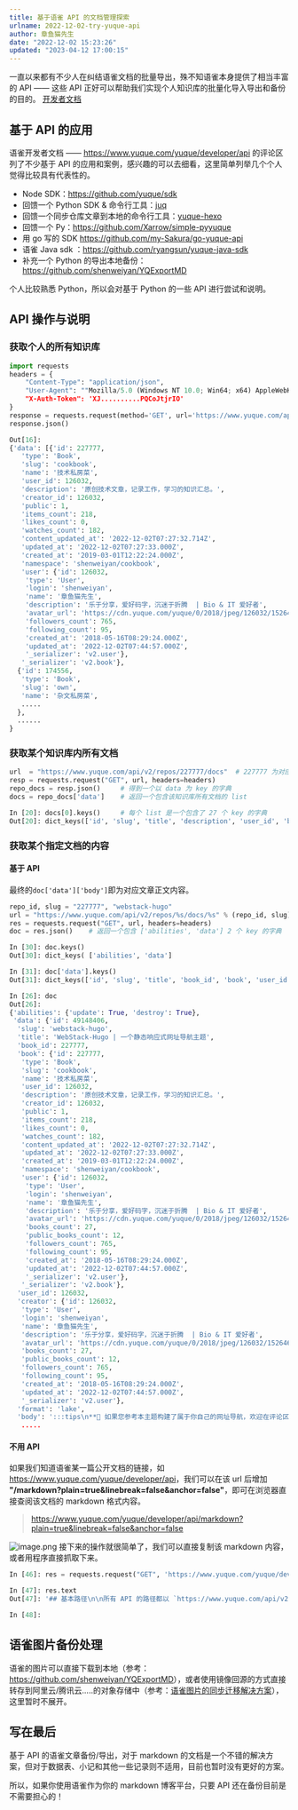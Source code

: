 ```yaml
---
title: 基于语雀 API 的文档管理探索
urlname: 2022-12-02-try-yuque-api
author: 章鱼猫先生
date: "2022-12-02 15:23:26"
updated: "2023-04-12 17:00:15"
---
```


一直以来都有不少人在纠结语雀文档的批量导出，殊不知语雀本身提供了相当丰富的 API —— 这些 API 正好可以帮助我们实现个人知识库的批量化导入导出和备份的目的。
[开发者文档](https://www.yuque.com/yuque/developer?view=doc_embed)

## 基于 API 的应用

语雀开发者文档 —— <https://www.yuque.com/yuque/developer/api> 的评论区列了不少基于 API 的应用和案例，感兴趣的可以去细看，这里简单列举几个个人觉得比较具有代表性的。

- Node SDK：<https://github.com/yuque/sdk>
- 回馈一个 Python SDK & 命令行工具：[juq](https://github.com/inhzus/juq)
- 回馈一个同步仓库文章到本地的命令行工具：[yuque-hexo](https://github.com/x-cold/yuque-hexo)
- 回馈一个 Py：<https://github.com/Xarrow/simple-pyyuque>
- 用 go 写的 SDK <https://github.com/my-Sakura/go-yuque-api>
- 语雀 Java sdk ：<https://github.com/ryangsun/yuque-java-sdk>
- 补充一个 Python 的导出本地备份：<https://github.com/shenweiyan/YQExportMD>

个人比较熟悉 Python，所以会对基于 Python 的一些 API 进行尝试和说明。

## API 操作与说明

### 获取个人的所有知识库

```python
import requests
headers = {
	"Content-Type": "application/json",
	"User-Agent": ""Mozilla/5.0 (Windows NT 10.0; Win64; x64) AppleWebKit/537.36 (KHTML, like Gecko) Chrome/108.0.0.0 Safari/537.36",
	"X-Auth-Token": 'XJ..........PQCoJtjrIO'
}
response = requests.request(method='GET', url='https://www.yuque.com/api/v2/users/shenweiyan/repos', headers=headers)
response.json()
```

```python
Out[16]:
{'data': [{'id': 227777,
   'type': 'Book',
   'slug': 'cookbook',
   'name': '技术私房菜',
   'user_id': 126032,
   'description': '原创技术文章，记录工作，学习的知识汇总。',
   'creator_id': 126032,
   'public': 1,
   'items_count': 218,
   'likes_count': 0,
   'watches_count': 182,
   'content_updated_at': '2022-12-02T07:27:32.714Z',
   'updated_at': '2022-12-02T07:27:33.000Z',
   'created_at': '2019-03-01T12:22:24.000Z',
   'namespace': 'shenweiyan/cookbook',
   'user': {'id': 126032,
    'type': 'User',
    'login': 'shenweiyan',
    'name': '章鱼猫先生',
    'description': '乐于分享，爱好码字，沉迷于折腾  | Bio & IT 爱好者',
    'avatar_url': 'https://cdn.yuque.com/yuque/0/2018/jpeg/126032/1526460304504-avatar/f6903e58-a5ec-4c79-9d61-f8c8e0e3f83c.jpeg',
    'followers_count': 765,
    'following_count': 95,
    'created_at': '2018-05-16T08:29:24.000Z',
    'updated_at': '2022-12-02T07:44:57.000Z',
    '_serializer': 'v2.user'},
   '_serializer': 'v2.book'},
  {'id': 174556,
   'type': 'Book',
   'slug': 'own',
   'name': '杂文私房菜',
   .....
  },
  ......
}
```

### 获取某个知识库内所有文档

```python
url  = "https://www.yuque.com/api/v2/repos/227777/docs"  # 227777 为对应知识库的 repo_id
resp = requests.request("GET", url, headers=headers)
repo_docs = resp.json()		# 得到一个以 data 为 key 的字典
docs = repo_docs['data']	# 返回一个包含该知识库所有文档的 list
```

```python
In [20]: docs[0].keys()     # 每个 list 是一个包含了 27 个 key 的字典
Out[20]: dict_keys(['id', 'slug', 'title', 'description', 'user_id', 'book_id', 'format', 'public', 'status', 'view_status', 'read_status', 'likes_count', 'read_count', 'comments_count', 'content_updated_at', 'created_at', 'updated_at', 'published_at', 'first_published_at', 'draft_version', 'last_editor_id', 'word_count', 'cover', 'custom_description', 'last_editor', 'book', '_serializer'])
```

### 获取某个指定文档的内容

#### 基于 API

最终的`doc['data']['body']`即为对应文章正文内容。

```python
repo_id, slug = "227777", "webstack-hugo"
url = "https://www.yuque.com/api/v2/repos/%s/docs/%s" % (repo_id, slug)
res = requests.request("GET", url, headers=headers)
doc = res.json() 	# 返回一个包含 ['abilities', 'data'] 2 个 key 的字典

In [30]: doc.keys()
Out[30]: dict_keys( ['abilities', 'data']

In [31]: doc['data'].keys()
Out[31]: dict_keys(['id', 'slug', 'title', 'book_id', 'book', 'user_id', 'creator', 'format', 'body', 'body_draft', 'body_html', 'body_lake', 'body_draft_lake', 'public', 'status', 'view_status', 'read_status', 'likes_count', 'comments_count', 'content_updated_at', 'deleted_at', 'created_at', 'updated_at', 'published_at', 'first_published_at', 'word_count', 'cover', 'description', 'custom_description', 'hits', '_serializer'])
```

```python
In [26]: doc
Out[26]:
{'abilities': {'update': True, 'destroy': True},
 'data': {'id': 49148406,
  'slug': 'webstack-hugo',
  'title': 'WebStack-Hugo | 一个静态响应式网址导航主题',
  'book_id': 227777,
  'book': {'id': 227777,
   'type': 'Book',
   'slug': 'cookbook',
   'name': '技术私房菜',
   'user_id': 126032,
   'description': '原创技术文章，记录工作，学习的知识汇总。',
   'creator_id': 126032,
   'public': 1,
   'items_count': 218,
   'likes_count': 0,
   'watches_count': 182,
   'content_updated_at': '2022-12-02T07:27:32.714Z',
   'updated_at': '2022-12-02T07:27:33.000Z',
   'created_at': '2019-03-01T12:22:24.000Z',
   'namespace': 'shenweiyan/cookbook',
   'user': {'id': 126032,
    'type': 'User',
    'login': 'shenweiyan',
    'name': '章鱼猫先生',
    'description': '乐于分享，爱好码字，沉迷于折腾  | Bio & IT 爱好者',
    'avatar_url': 'https://cdn.yuque.com/yuque/0/2018/jpeg/126032/1526460304504-avatar/f6903e58-a5ec-4c79-9d61-f8c8e0e3f83c.jpeg',
    'books_count': 27,
    'public_books_count': 12,
    'followers_count': 765,
    'following_count': 95,
    'created_at': '2018-05-16T08:29:24.000Z',
    'updated_at': '2022-12-02T07:44:57.000Z',
    '_serializer': 'v2.user'},
   '_serializer': 'v2.book'},
  'user_id': 126032,
  'creator': {'id': 126032,
   'type': 'User',
   'login': 'shenweiyan',
   'name': '章鱼猫先生',
   'description': '乐于分享，爱好码字，沉迷于折腾  | Bio & IT 爱好者',
   'avatar_url': 'https://cdn.yuque.com/yuque/0/2018/jpeg/126032/1526460304504-avatar/f6903e58-a5ec-4c79-9d61-f8c8e0e3f83c.jpeg',
   'books_count': 27,
   'public_books_count': 12,
   'followers_count': 765,
   'following_count': 95,
   'created_at': '2018-05-16T08:29:24.000Z',
   'updated_at': '2022-12-02T07:44:57.000Z',
   '_serializer': 'v2.user'},
  'format': 'lake',
  'body': ':::tips\n**📢 如果您参考本主题构建了属于你自己的网址导航，欢迎在评论区留下你网站的访问链接。**\n:::\......
   .....

```

#### 不用 API

如果我们知道语雀某一篇公开文档的链接，如 <https://www.yuque.com/yuque/developer/api>，我们可以在该 url 后增加 **"/markdown?plain=true\&linebreak=false\&anchor=false"**，即可在浏览器直接查阅该文档的 markdown 格式内容。

> <https://www.yuque.com/yuque/developer/api/markdown?plain=true&linebreak=false&anchor=false>

![image.png](https://shub-1251708715.cos.ap-guangzhou.myqcloud.com/elog-cookbook-img/Fn4YKs8OYiZYt-dT7TK9kg9OkjDt.png)
接下来的操作就很简单了，我们可以直接复制该 markdown 内容，或者用程序直接抓取下来。

````python
In [46]: res = requests.request("GET", 'https://www.yuque.com/yuque/developer/api/markdown?plain=true&linebreak=false&anchor=false', headers=headers)

In [47]: res.text
Out[47]: '## 基本路径\n\n所有 API 的路径都以 `https://www.yuque.com/api/v2` 开头。\n空间下访问 API 的域名需要使用空间对应的域名，例如空间域名为 customspace.yuque.com， 则 API 的基础路径为 `https://customspace.yuque.com/api/v2`。\n\n建议开启 follow redirect 能力:\n```bash\n# -L To follow redirect with Curl\ncurl -L -X "POST" "https://www.yuque.com/api/v2/..." \\\n     -H \'User-Agent: your_name\' \\\n     -H \'X-Auth-Token: your_token\' \\\n     -H \'Content-Type: application/json\' \\\n     -d $\'{}\'\n```\n\n## HTTP Verbs\n\n| Verb | Description |\n| --- | --- |\n| GET | 用于获取数据 |\n| POST | 用于创建数据 |\n| PUT | 用于修改部分数据，例如一个文档标题，正文 |\n| DELETE | 用于删除数据 |\n\n\n## HTTP 提交数据说明\n\n当\xa0**POST**,\xa0**PUT**\xa0请求的时候，请确保 Request Content-Type 是 `application/json`\xa0类型。\n\n```json\nreq.Headers.Add("Content-Type", "application/json")\n```\n\n\n## User-Agent Header\n\n为了确保我们能知道访问者是谁，API 要求必须传递 `User-Agent` Header，否则将会拒绝请求。\n\n例如:\n```go\nreq.Headers.Add("User-Agent", "这里可以填应用名称")\n```\n\n## 用户认证\n\n:::info\n语雀所有的开放 API 都需要 Token 验证之后才能访问。\n:::\n\n语雀 API 目前使用 Token 机制来实现用户认证。\n\n你需要在请求的 HTTP Headers 传入 `X-Auth-Token` 带入用户的 Token 信息，用于认证。\n\n获取 Token 可通过点击语雀的个人头像，并进入\xa0[个人设置](/settings/tokens)\xa0页面拿到，如下图：\n![image.png](https://shub-1251708715.cos.ap-guangzhou.myqcloud.com/elog-cookbook-img/Ftmao2sZGPlHd1zuq0XnqRycFqMh.png)\n\n\n**For example**\n```bash\ncurl -H "X-Auth-Token: gCmkIlgAtuc3vFwpLfeM1w==" https://www.yuque.com/api/v2/hello\n```\n\n**Response**\n```json\n{\n  "data":{\n    "message":"Hello 小明"\n  }\n}\n```\n\n`X-Auth-Token` 依据用户有的权限，决定了能获取到的数据，例如，假如 “小明” 这个账号是 “[语雀/帮助](/yuque/help)” 这个文档仓库的 `Owner`，那么通过他的 Token 可以获取到这个仓库的所有信息。\n\n其他情况由具体的功能权限设定来决定能获取到什么样的数据，以及那些数据有修改权限，详见后面 API 的具体接口返回的 `abilities` 描述。\n\n## HTTP 状态码\n\n- 200 - 成功\n- 400 - 请求的参数不正确，或缺少必要信息，请对比文档\n- 401 - 需要用户认证的接口用户信息不正确\n- 403 - 缺少对应功能的权限\n- 404 - 数据不存在，或未开放\n- 500 - 服务器异常\n\n## 参数说明\n| Name | Description | Example |\n| --- | --- | --- |\n| id | 数据的唯一编号/主键 | 1984 |\n| login | 用户／团队的唯一名称\n用户／团队编号 | 用户：用户个人路径\n团队：如[语雀团队](/yuque)，login 值为 `yuque` |\n| book_slug | 仓库唯一名称 | 如[语雀开发者文档](/yuque/developer)这个仓库，`book_slug` 值为 `developer`** ** |\n| namespace | 仓库的唯一名称\n需要组合\xa0`:login/:book_slug`\n或可以直接使用仓库编号 | `yuque/developer` |\n| slug | 文档唯一名称 | 如[当前这篇文档](/yuque/developer/api)的 slug 值为   `api` |\n\n## 返回数据格式\n\n- JSON 格式\n\n```json\n{\n  "data": {\n    "id": 10,\n    "slug": "weekly",\n    "name": "技术周刊",\n    "abilities": {\n      "update": false,\n      "destroy": false\n    }\n  },\n  "meta": {\n    "liked": false,\n    "followed": false,\n  }\n}\n```\n\n- id: 每个数据都会有的，Resource 的唯一编号，后续很多地方你可能需要用它查询\n- abilities: 表述当前登陆者对于此资源的权限\n- meta: 一些附加信息，例如是否赞过，是否关注过\n\n## Rate Limit 访问频率限制\n\n- 匿名请求，IP 限制, 200 次/小时\n- 传递 Token 的情况下，每个用户（基于 Token 关联到的账户），5000 次/小时；\n\n每次请求 `Response Header` 将会返回频率限制的信息，例如：\n\n```\nX-RateLimit-Limit: 100\nX-RateLimit-Remaining: 75\n```\n\n- `X-RateLimit-Limit` - 总次数\n- `X-RateLimit-Remaining` - 剩余次数\n\n如果超过限制，将会返回:\n\n```\nHTTP/1.1 429 Too Many Requests\n```\n\n## DateTime 格式\nDateTime 使用\xa0[ISO 8601](https://en.wikipedia.org/wiki/ISO_8601)\xa0标准格式，请按照标准方式进行转换。\n'

In [48]:
````

## 语雀图片备份处理

语雀的图片可以直接下载到本地（参考：<https://github.com/shenweiyan/YQExportMD>），或者使用镜像回源的方式直接转存到阿里云/腾讯云.....的对象存储中（参考：[语雀图片的同步迁移解决方案](https://www.yuque.com/shenweiyan/cookbook/sync-from-yuque-to-oss?view=doc_embed)），这里暂时不展开。

## 写在最后

基于 API 的语雀文章备份/导出，对于 markdown 的文档是一个不错的解决方案，但对于数据表、小记和其他一些记录则不适用，目前也暂时没有更好的方案。

所以，如果你使用语雀作为你的 markdown 博客平台，只要 API 还在备份目前是不需要担心的！
